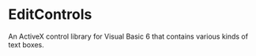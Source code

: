# EditControls
An ActiveX control library for Visual Basic 6 that contains various kinds of text boxes.
